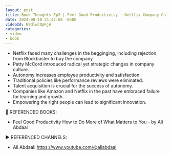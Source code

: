 ```yaml
---
layout: post
title: Book Thoughts Ep2 | Feel Good Productivity | Netflix Company Culture
date: 2024-08-18 21:47:04 -0400
videoId: N9dlwCOpKjA
categories:
- video
- book
---
```

- Netflix faced many challenges in the begginging, including rejection from Blockbuster to buy the company.
- Patty McCord introduced radical yet strategic changes in company culture.
- Autonomy increases employee productivity and satisfaction.
- Traditional policies like performance reviews were eliminated.
- Talent acquisition is crucial for the success of autonomy.
- Companies like Amazon and Netflix in the past have embraced failure for learning and growth.
- Empowering the right people can lead to significant innovation.

📗 REFERENCED BOOKS:
- Feel Good Productivity How to Do More of What Matters to You - by Ali Abdaal

▶️ REFERENCED CHANNELS:
- Ali Abdaal: https://www.youtube.com/@aliabdaal